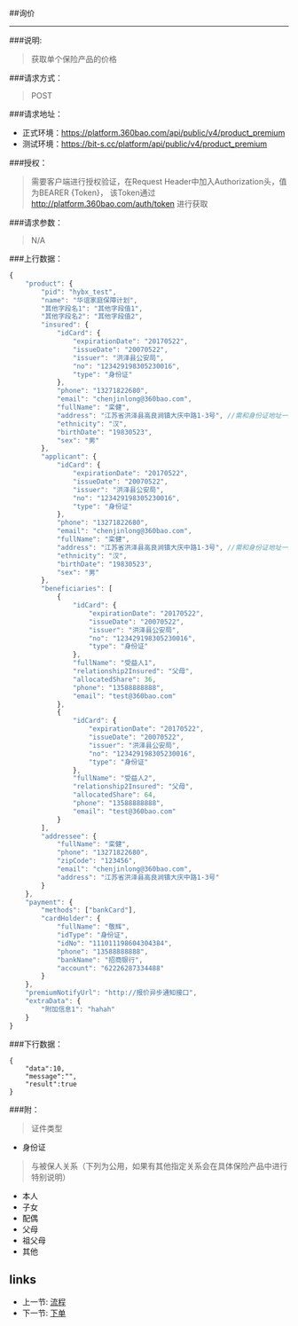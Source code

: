 ##询价

------------
###说明:
> 获取单个保险产品的价格

###请求方式：
> POST

###请求地址：
> 
   * 正式环境：https://platform.360bao.com/api/public/v4/product_premium
   * 测试环境：https://bit-s.cc/platform/api/public/v4/product_premium

###授权：
> 需要客户端进行授权验证，在Request Header中加入Authorization头，值为BEARER {Token}， 该Token通过 http://platform.360bao.com/auth/token 进行获取

###请求参数：
> N/A

  
###上行数据：
```javascript
{
    "product": {
        "pid": "hybx_test",
        "name": "华谊家庭保障计划",
        "其他字段名1": "其他字段值1",
        "其他字段名2": "其他字段值2",
        "insured": {
            "idCard": {
                "expirationDate": "20170522",
                "issueDate": "20070522",
                "issuer": "洪泽县公安局",
                "no": "123429198305230016",
                "type": "身份证"
            },
            "phone": "13271822680",
            "email": "chenjinlong@360bao.com",
            "fullName": "栾健",
            "address": "江苏省洪泽县高良涧镇大庆中路1-3号", //需和身份证地址一致
            "ethnicity": "汉",
            "birthDate": "19830523",
            "sex": "男"
        },
        "applicant": {
            "idCard": {
                "expirationDate": "20170522",
                "issueDate": "20070522",
                "issuer": "洪泽县公安局",
                "no": "123429198305230016",
                "type": "身份证"
            },
            "phone": "13271822680",
            "email": "chenjinlong@360bao.com",
            "fullName": "栾健",
            "address": "江苏省洪泽县高良涧镇大庆中路1-3号", //需和身份证地址一致
            "ethnicity": "汉",
            "birthDate": "19830523",
            "sex": "男"
        },
        "beneficiaries": [
            {
                "idCard": {
                    "expirationDate": "20170522",
                    "issueDate": "20070522",
                    "issuer": "洪泽县公安局",
                    "no": "123429198305230016",
                    "type": "身份证"
                },
                "fullName": "受益人1",
                "relationship2Insured": "父母",
                "allocatedShare": 36,
                "phone": "13588888888",
                "email": "test@360bao.com"
            },
            {
                "idCard": {
                    "expirationDate": "20170522",
                    "issueDate": "20070522",
                    "issuer": "洪泽县公安局",
                    "no": "123429198305230016",
                    "type": "身份证"
                },
                "fullName": "受益人2",
                "relationship2Insured": "父母",
                "allocatedShare": 64,
                "phone": "13588888888",
                "email": "test@360bao.com"
            }
        ],
        "addressee": {
            "fullName": "栾健",
            "phone": "13271822680",
            "zipCode": "123456",
            "email": "chenjinlong@360bao.com",
            "address": "江苏省洪泽县高良涧镇大庆中路1-3号"
        }
    },
    "payment": {
        "methods": ["bankCard"],
        "cardHolder": {
            "fullName": "敬辉",
            "idType": "身份证",
            "idNo": "111011198604304384",
            "phone": "13588888888",
            "bankName": "招商银行",
            "account": "62226287334488"
        }
    },
    "premiumNotifyUrl": "http://报价异步通知接口",
    "extraData": {
        "附加信息1": "hahah"
    }
}
```
###下行数据：
```
{
    "data":10,
    "message":"",
    "result":true
}
```
###附：
> 证件类型
* 身份证

> 与被保人关系（下列为公用，如果有其他指定关系会在具体保险产品中进行特别说明）
* 本人
* 子女
* 配偶
* 父母
* 祖父母
* 其他

## links
   * 上一节: [流程](<01.流程.md>)
   * 下一节: [下单](<03.下单.md>)


